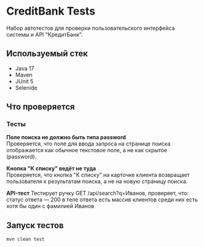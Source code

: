 # CreditBank Tests

Набор автотестов для проверки пользовательского интерфейса системы и API "КредитБанк".

## Используемый стек

- Java 17
- Maven
- JUnit 5
- Selenide

## Что проверяется

### Тесты

 **Поле поиска не должно быть типа password**  
Проверяется, что поле для ввода запроса на странице поиска отображается как обычное текстовое поле, а не как скрытое (password).

 **Кнопка "К списку" ведёт не туда**  
Проверяется, что кнопка "К списку" на карточке клиента возвращает пользователя к результатам поиска, а не на новую страницу поиска.

 **API-тест**
Тестирует ручку GET /api/search?q=Иванов, проверяет, что:
статус ответа — 200
в теле ответа есть массив клиентов
среди них есть хотя бы один с фамилией Иванов

## Запуск тестов

```bash
mvn clean test

